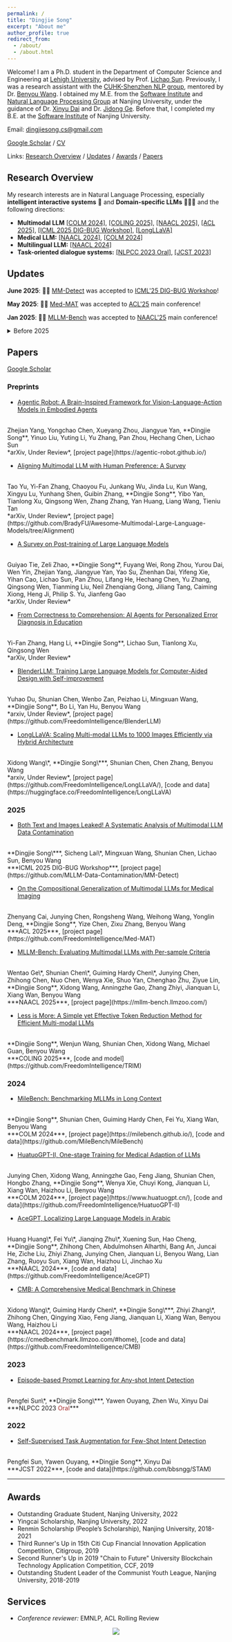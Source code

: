 ```yaml
---
permalink: /
title: "Dingjie Song"
excerpt: "About me"
author_profile: true
redirect_from:
  - /about/
  - /about.html
---
```


Welcome! I am a Ph.D. student in the Department of Computer Science and Engineering at [Lehigh University](https://www.lehigh.edu/), advised by Prof. [Lichao Sun](https://lichao-sun.github.io/). Previously, I was a research assistant with the [CUHK-Shenzhen NLP group](https://freedomintelligence.github.io/), mentored by Dr. [Benyou Wang](https://wabyking.github.io/old.html). I obtained my M.E. from the [Software Institute](https://software.nju.edu.cn/) and [Natural Language Processing Group](http://nlp.nju.edu.cn/homepage/) at Nanjing University, under the guidance of Dr. [Xinyu Dai](https://ai.nju.edu.cn/daixinyu/index.htm) and Dr. [Jidong Ge](https://gjdnju.github.io/). Before that, I completed my B.E. at the [Software Institute](https://software.nju.edu.cn/) of Nanjing University.

<!-- Welcome! I am a research assistant affiliated with the [CUHK-Shenzhen NLP group](https://freedomintelligence.github.io/), under the guidance of Dr. [Benyou Wang](https://wabyking.github.io/old.html). I obtained my M.E. from the [Software Institute](https://software.nju.edu.cn/ "NJU SE") and the [Natural Language Processing Group](http://nlp.nju.edu.cn/homepage/ "NJU NLP") at Nanjing University, advised by Dr. [Xinyu Dai](https://ai.nju.edu.cn/daixinyu/index.htm) and Dr. [Jidong Ge](https://gjdnju.github.io/). Prior to this, I completed my B.E. at the [Software Institute](https://software.nju.edu.cn/ "NJU SE") of Nanjing University. -->

<!-- <span style="color:blue">**I am actively seeking Fall 2024 PhD and internship positions in ML/LLM/VLMs. Appreciate any interesting opportunities! :)**</span> -->

Email: [dingjiesong.cs@gmail.com](mailto:dingjiesong.cs@gmail.com)


[Google Scholar](https://scholar.google.com/citations?user=YLQ8DCsAAAAJ) / [CV](http://bbsngg.github.io/files/DingjieSong_Academic_CV_en.pdf)


Links: [Research Overview](#research-overview) / [Updates](#updates) / [Awards](#awards) / [Papers](#papers)


## Research Overview

My research interests are in Natural Language Processing, especially **intelligent interactive systems** 🤖 and **Domain-specific LLMs** 👨🏻‍⚕️ and the following directions:
* **Multimodal LLM** [\[COLM 2024\]](https://milebench.github.io/), [\[COLING 2025\]](https://github.com/FreedomIntelligence/TRIM), [\[NAACL 2025\]](https://arxiv.org/pdf/2311.13951), [\[ACL 2025\]](https://github.com/FreedomIntelligence/Med-MAT), [\[ICML 2025 DIG-BUG Workshop\]](https://github.com/MLLM-Data-Contamination/MM-Detect), [\[LongLLaVA\]](https://github.com/FreedomIntelligence/LongLLaVA)
* **Medical LLM:** [\[NAACL 2024\]](https://arxiv.org/abs/2308.08833), [\[COLM 2024\]](https://arxiv.org/abs/2311.09774)
* **Multilingual LLM:** [\[NAACL 2024\]](https://arxiv.org/abs/2309.12053)
* **Task-oriented dialogue systems:** [\[NLPCC 2023 Oral\]](https://link.springer.com/chapter/10.1007/978-3-031-44693-1_3), [\[JCST 2023\]](https://link.springer.com/article/10.1007/s11390-022-2029-5)

## Updates

**June 2025**: 🎉🎉 [MM-Detect](https://github.com/MLLM-Data-Contamination/MM-Detect) was accepted to [ICML'25 DIG-BUG Workshop](https://dig-bugs.github.io/)!

**May 2025**: 🎉🎉 [Med-MAT](https://github.com/FreedomIntelligence/Med-MAT) was accepted to [ACL'25](https://2025.aclweb.org/) main conference!

**Jan 2025**: 🎉🎉 [MLLM-Bench](https://arxiv.org/pdf/2311.13951) was accepted to [NAACL'25](https://2025.naacl.org/) main conference!

<details>

  <summary>Before 2025</summary>

  <p><strong>Dec 2024</strong>: 🎉🎉 [TRIM](https://arxiv.org/pdf/2409.10994) was accepted to [COLING'25](https://coling2025.org/) main conference!</p>

  <p><strong>Nov 2024</strong>: **MM-Detect** 🕵️ released! MM-Detect is the first **Data Contamination Detection Framework** for MLLMs!  More information can be found in [📃 paper](https://arxiv.org/pdf/2411.03823) and the [GitHub](https://github.com/MLLM-Data-Contamination/MM-Detect).</p>

  <p><strong>Sep 2024</strong>: **TRIM** ✂️ released! TRIM is a simple yet effective **Image Token Reduction Method** for efficient MLLMs!  More information can be found in [📃 paper](https://arxiv.org/pdf/2409.10994), [🤗 HuggingFace](https://huggingface.co/FreedomIntelligence/llava-v1.5-7b-TRIM) and the [GitHub](https://github.com/FreedomIntelligence/TRIM).</p>

  <p><strong>Sep 2024</strong>: **LongLLaVA** 🐍🦙 released! LongLLaVA is the first MLLM with **hybrid architecture** that can handle up to **1000 images**!  More information can be found in [📃 paper](https://arxiv.org/pdf/2409.02889), [🤗 HuggingFace](https://huggingface.co/FreedomIntelligence/LongLLaVA) and the [GitHub](https://github.com/FreedomIntelligence/LongLLaVA). 🥈#2 Paper of the day on [Huggingface Daily Paper](https://huggingface.co/papers/2409.02889).</p>

  <p><strong>July 2024</strong>: 🎉🎉 Two papers [MileBench](https://milebench.github.io/) and [HuatuoGPT2](https://www.huatuogpt.cn/#/) were accepted to [COLM'24](https://colmweb.org/) main conference!</p>

  <p><strong>April 2024</strong>: **MileBench** 🛣️ released! MileBench is a pioneering benchmark designed to rigorously test the **MultImodal Long-contExt capabilities of MLLMs**.  More information can be found on the [🌐 website](https://milebench.github.io/), [📃 paper](https://arxiv.org/pdf/2404.18532), [🤗 HuggingFace](https://huggingface.co/datasets/FreedomIntelligence/MileBench) and the [GitHub](https://github.com/MileBench/MileBench).</p>

  <p><strong>March 2024</strong>: 🎉🎉 Two papers [CMB](https://cmedbenchmark.llmzoo.com/#home) and [AceGPT](https://arxiv.org/abs/2309.12053) were accepted to [NAACL'24](https://2024.naacl.org/) main conference!</p>


  <summary>Before 2024</summary>

  <p><strong>Nov 2023</strong>: HuatuoGPT2 released! Try it out on the <a href="https://www.huatuogpt.cn/#/">🌐 demo</a>! HuatuoGPT2 employs an innovative domain adaptation method to significantly boost its medical knowledge and dialogue proficiency and showcases SOTA performance in several medical benchmarks, especially <strong>surpassing GPT-4 in expert evaluations and the fresh medical licensing exams</strong>. More info can be found in <a href="https://arxiv.org/abs/2311.09774">📃 paper</a> and <a href="https://huggingface.co/FreedomIntelligence/HuatuoGPT2-34B">🤗 HuggingFace</a>.</p>

  <p><strong>Sep 2023</strong>: We publish AceGPT that achieved <strong>top performance</strong> among open-source Arabic language models in benchmark tests. More info can be found in <a href="https://arxiv.org/abs/2309.12053">📃 paper</a> and <a href="https://huggingface.co/FreedomIntelligence/AceGPT-13B-chat">🤗 HuggingFace</a>.</p>

  <p><strong>Aug 2023</strong>: <a href="https://arxiv.org/abs/2308.08833">Checkout our 📃 new paper</a> that focuses on benchmarking prevalent Medical LLMs for their medical knowledge and clinical diagnostic capabilities. More information can be found on the <a href="https://cmedbenchmark.llmzoo.com/#home">🌐 website</a> and the <a href="https://huggingface.co/datasets/FreedomIntelligence/CMB">🤗 HuggingFace</a>.</p>

  <p><strong>Jul 2023</strong>: Start the journey in CUHK-sz as a research assistant under the guidance of <a href="https://scholar.google.com/citations?user=Jk4vJU8AAAAJ">Benyou Wang</a>.</p>

  <p><strong>Jun 2023</strong>: I defended my master's degree and got my master's degree in software engineering. Thanks to all those who have supported me.</p>

  <p><strong>Aug 2022 - Apr 2023</strong>: Finished my internship with <a href="https://scholar.google.com/citations?user=ozXuhOUAAAAJ">Jiaxing Zhang</a> on LLM SFT.</p>

</details>


## Papers
[Google Scholar](https://scholar.google.com/citations?user=YLQ8DCsAAAAJ)

### Preprints

* [Agentic Robot: A Brain-Inspired Framework for Vision-Language-Action Models in Embodied Agents](https://arxiv.org/abs/2505.23450)
<br>
Zhejian Yang, Yongchao Chen, Xueyang Zhou, Jiangyue Yan, **Dingjie Song**, Yinuo Liu, Yuting Li, Yu Zhang, Pan Zhou, Hechang Chen, Lichao Sun
<br>
*arXiv, Under Review*, [project page](https://agentic-robot.github.io/)
<br>

* [Aligning Multimodal LLM with Human Preference: A Survey](https://arxiv.org/abs/2503.14504)
<br>
Tao Yu, Yi-Fan Zhang, Chaoyou Fu, Junkang Wu, Jinda Lu, Kun Wang, Xingyu Lu, Yunhang Shen, Guibin Zhang, **Dingjie Song**, Yibo Yan, Tianlong Xu, Qingsong Wen, Zhang Zhang, Yan Huang, Liang Wang, Tieniu Tan
<br>
*arXiv, Under Review*, [project page](https://github.com/BradyFU/Awesome-Multimodal-Large-Language-Models/tree/Alignment)
<br>

* [A Survey on Post-training of Large Language Models](https://arxiv.org/abs/2503.06072)
<br>
Guiyao Tie, Zeli Zhao, **Dingjie Song**, Fuyang Wei, Rong Zhou, Yurou Dai, Wen Yin, Zhejian Yang, Jiangyue Yan, Yao Su, Zhenhan Dai, Yifeng Xie, Yihan Cao, Lichao Sun, Pan Zhou, Lifang He, Hechang Chen, Yu Zhang, Qingsong Wen, Tianming Liu, Neil Zhenqiang Gong, Jiliang Tang, Caiming Xiong, Heng Ji, Philip S. Yu, Jianfeng Gao
<br>
*arXiv, Under Review*
<br>

* [From Correctness to Comprehension: AI Agents for Personalized Error Diagnosis in Education](https://arxiv.org/abs/2502.13789)
<br>
Yi-Fan Zhang, Hang Li, **Dingjie Song**, Lichao Sun, Tianlong Xu, Qingsong Wen
<br>
*arXiv, Under Review*
<br>

* [BlenderLLM: Training Large Language Models for Computer-Aided Design with Self-improvement](https://arxiv.org/pdf/2412.14203)
<br>
Yuhao Du, Shunian Chen, Wenbo Zan, Peizhao Li, Mingxuan Wang, **Dingjie Song**, Bo Li, Yan Hu, Benyou Wang
<br>
*arxiv, Under Review*, [project page](https://github.com/FreedomIntelligence/BlenderLLM)
<br>

* [LongLLaVA: Scaling Multi-modal LLMs to 1000 Images Efficiently via Hybrid Architecture](https://arxiv.org/pdf/2409.02889)
<br>
Xidong Wang\*, **Dingjie Song\***, Shunian Chen, Chen Zhang, Benyou Wang
<br>
*arxiv, Under Review*, [project page](https://github.com/FreedomIntelligence/LongLLaVA/), [code and data](https://huggingface.co/FreedomIntelligence/LongLLaVA)
<br>

### 2025

* [Both Text and Images Leaked! A Systematic Analysis of Multimodal LLM Data Contamination](https://arxiv.org/pdf/2411.03823)
<br>
**Dingjie Song\***, Sicheng Lai\*, Mingxuan Wang, Shunian Chen, Lichao Sun, Benyou Wang
<br>
***ICML 2025 DIG-BUG Workshop***, [project page](https://github.com/MLLM-Data-Contamination/MM-Detect)
<br>

* [On the Compositional Generalization of Multimodal LLMs for Medical Imaging](https://arxiv.org/pdf/2412.20070)
<br>
Zhenyang Cai, Junying Chen, Rongsheng Wang, Weihong Wang, Yonglin Deng, **Dingjie Song**, Yize Chen, Zixu Zhang, Benyou Wang
<br>
***ACL 2025***, [project page](https://github.com/FreedomIntelligence/Med-MAT)
<br>

* [MLLM-Bench: Evaluating Multimodal LLMs with Per-sample Criteria](https://arxiv.org/pdf/2311.13951)
<br>
Wentao Ge\*, Shunian Chen\*, Guiming Hardy Chen\*, Junying Chen, Zhihong Chen, Nuo Chen, Wenya Xie, Shuo Yan, Chenghao Zhu, Ziyue Lin, **Dingjie Song**, Xidong Wang, Anningzhe Gao, Zhang Zhiyi, Jianquan Li, Xiang Wan, Benyou Wang
<br>
***NAACL 2025***, [project page](https://mllm-bench.llmzoo.com/)
<br>

* [Less is More: A Simple yet Effective Token Reduction Method for Efficient Multi-modal LLMs](https://arxiv.org/pdf/2409.10994)
<br>
**Dingjie Song**, Wenjun Wang, Shunian Chen, Xidong Wang, Michael Guan, Benyou Wang
<br>
***COLING 2025***, [code and model](https://github.com/FreedomIntelligence/TRIM)
<br>

### 2024

* [MileBench: Benchmarking MLLMs in Long Context](https://arxiv.org/pdf/2404.18532)
<br>
**Dingjie Song**, Shunian Chen, Guiming Hardy Chen, Fei Yu, Xiang Wan, Benyou Wang
<br>
***COLM 2024***, [project page](https://milebench.github.io/), [code and data](https://github.com/MileBench/MileBench)
<br>

* [HuatuoGPT-II, One-stage Training for Medical Adaption of LLMs](https://arxiv.org/abs/2311.09774)
<br>
Junying Chen, Xidong Wang, Anningzhe Gao, Feng Jiang, Shunian Chen, Hongbo Zhang, **Dingjie Song**, Wenya Xie, Chuyi Kong, Jianquan Li, Xiang Wan, Haizhou Li, Benyou Wang
<br>
***COLM 2024***, [project page](https://www.huatuogpt.cn/), [code and data](https://github.com/FreedomIntelligence/HuatuoGPT-II)
<br>

* [AceGPT, Localizing Large Language Models in Arabic](https://arxiv.org/abs/2309.12053)
<br>
Huang Huang\*, Fei Yu\*, Jianqing Zhu\*, Xuening Sun, Hao Cheng, **Dingjie Song**, Zhihong Chen, Abdulmohsen Alharthi, Bang An, Juncai He, Ziche Liu, Zhiyi Zhang, Junying Chen, Jianquan Li, Benyou Wang, Lian Zhang, Ruoyu Sun, Xiang Wan, Haizhou Li, Jinchao Xu
<br>
***NAACL 2024***, [code and data](https://github.com/FreedomIntelligence/AceGPT)
<br>

* [CMB: A Comprehensive Medical Benchmark in Chinese](https://arxiv.org/abs/2308.08833)
<br>
Xidong Wang\*, Guiming Hardy Chen\*, **Dingjie Song\***, Zhiyi Zhang\*, Zhihong Chen, Qingying Xiao, Feng Jiang, Jianquan Li, Xiang Wan, Benyou Wang, Haizhou Li
<br>
***NAACL 2024***, [project page](https://cmedbenchmark.llmzoo.com/#home), [code and data](https://github.com/FreedomIntelligence/CMB)
<br>


### 2023

* [Episode-based Prompt Learning for Any-shot Intent Detection](https://link.springer.com/chapter/10.1007/978-3-031-44693-1_3)
<br>
Pengfei Sun\*, **Dingjie Song\***, Yawen Ouyang, Zhen Wu, Xinyu Dai
<br>
***NLPCC 2023 <span style="color:#A52A2A;">Oral</span>***
<br>


### 2022

* [Self-Supervised Task Augmentation for Few-Shot Intent Detection](https://link.springer.com/article/10.1007/s11390-022-2029-5)
<br>
Pengfei Sun, Yawen Ouyang, **Dingjie Song**, Xinyu Dai
<br>
***JCST 2022***,
[code and data](https://github.com/bbsngg/STAM)
<br>

---

## Awards

* Outstanding Graduate Student, Nanjing University, 2022
* Yingcai Scholarship, Nanjing University, 2022
* Renmin Scholarship (People’s Scholarship), Nanjing University, 2018-2021
* Third Runner's Up in 15th Citi Cup Financial Innovation Application Competition, Citigroup, 2019
* Second Runner's Up in 2019 "Chain to Future" University Blockchain Technology Application Competition, CCF, 2019
* Outstanding Student Leader of the Communist Youth League, Nanjing University, 2018-2019

## Services

* *Conference reviewer:* EMNLP, ACL Rolling Review

<div align="center">
    <a href='https://mapmyvisitors.com/web/1bvss'  title='Visit tracker'>
        <img src='https://mapmyvisitors.com/map.png?cl=ffffff&w=300&t=tt&d=pJ1pgUuPoKJii9Zaz72RjAS-htRZQIO-WrxhoD-fe6Y&co=2d78ad&ct=ffffff'/>
    </a>
</div>
